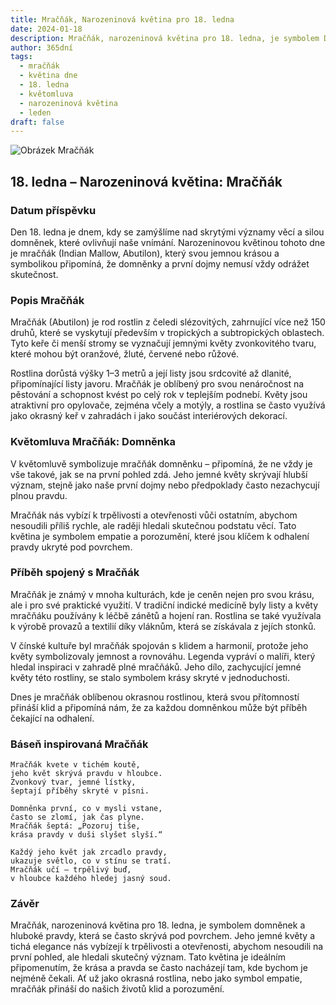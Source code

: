 ```yaml
---
title: Mračňák, Narozeninová květina pro 18. ledna
date: 2024-01-18
description: Mračňák, narozeninová květina pro 18. ledna, je symbolem Domněnka. Objevte její jedinečný význam, fascinující příběhy a poezii, která oslavuje její krásu.
author: 365dní
tags:
  - mračňák
  - květina dne
  - 18. ledna
  - květomluva
  - narozeninová květina
  - leden
draft: false
---
```


![Obrázek Mračňák](https://cdn.pixabay.com/photo/2019/08/13/17/30/abutilon-4403857_640.jpg#center)

## 18. ledna – Narozeninová květina: Mračňák

### Datum příspěvku

Den 18. ledna je dnem, kdy se zamýšlíme nad skrytými významy věcí a silou domněnek, které ovlivňují naše vnímání. Narozeninovou květinou tohoto dne je mračňák (Indian Mallow, Abutilon), který svou jemnou krásou a symbolikou připomíná, že domněnky a první dojmy nemusí vždy odrážet skutečnost.

### Popis Mračňák

Mračňák (Abutilon) je rod rostlin z čeledi slézovitých, zahrnující více než 150 druhů, které se vyskytují především v tropických a subtropických oblastech. Tyto keře či menší stromy se vyznačují jemnými květy zvonkovitého tvaru, které mohou být oranžové, žluté, červené nebo růžové.

Rostlina dorůstá výšky 1–3 metrů a její listy jsou srdcovité až dlanité, připomínající listy javoru. Mračňák je oblíbený pro svou nenáročnost na pěstování a schopnost kvést po celý rok v teplejším podnebí. Květy jsou atraktivní pro opylovače, zejména včely a motýly, a rostlina se často využívá jako okrasný keř v zahradách i jako součást interiérových dekorací.

### Květomluva Mračňák: Domněnka

V květomluvě symbolizuje mračňák domněnku – připomíná, že ne vždy je vše takové, jak se na první pohled zdá. Jeho jemné květy skrývají hlubší význam, stejně jako naše první dojmy nebo předpoklady často nezachycují plnou pravdu.

Mračňák nás vybízí k trpělivosti a otevřenosti vůči ostatním, abychom nesoudili příliš rychle, ale raději hledali skutečnou podstatu věcí. Tato květina je symbolem empatie a porozumění, které jsou klíčem k odhalení pravdy ukryté pod povrchem.

### Příběh spojený s Mračňák

Mračňák je známý v mnoha kulturách, kde je ceněn nejen pro svou krásu, ale i pro své praktické využití. V tradiční indické medicíně byly listy a květy mračňáku používány k léčbě zánětů a hojení ran. Rostlina se také využívala k výrobě provazů a textilií díky vláknům, která se získávala z jejích stonků.

V čínské kultuře byl mračňák spojován s klidem a harmonií, protože jeho květy symbolizovaly jemnost a rovnováhu. Legenda vypráví o malíři, který hledal inspiraci v zahradě plné mračňáků. Jeho dílo, zachycující jemné květy této rostliny, se stalo symbolem krásy skryté v jednoduchosti.

Dnes je mračňák oblíbenou okrasnou rostlinou, která svou přítomností přináší klid a připomíná nám, že za každou domněnkou může být příběh čekající na odhalení.

### Báseň inspirovaná Mračňák

```
Mračňák kvete v tichém koutě,  
jeho květ skrývá pravdu v hloubce.  
Zvonkový tvar, jemné lístky,  
šeptají příběhy skryté v písni.  

Domněnka první, co v mysli vstane,  
často se zlomí, jak čas plyne.  
Mračňák šeptá: „Pozoruj tiše,  
krása pravdy v duši slyšet slyší.“  

Každý jeho květ jak zrcadlo pravdy,  
ukazuje světlo, co v stínu se tratí.  
Mračňák učí – trpělivý buď,  
v hloubce každého hledej jasný soud.  
```

### Závěr

Mračňák, narozeninová květina pro 18. ledna, je symbolem domněnek a hluboké pravdy, která se často skrývá pod povrchem. Jeho jemné květy a tichá elegance nás vybízejí k trpělivosti a otevřenosti, abychom nesoudili na první pohled, ale hledali skutečný význam. Tato květina je ideálním připomenutím, že krása a pravda se často nacházejí tam, kde bychom je nejméně čekali. Ať už jako okrasná rostlina, nebo jako symbol empatie, mračňák přináší do našich životů klid a porozumění.